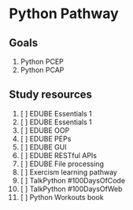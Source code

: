 # Python Pathway

## Goals

1. Python PCEP
2. Python PCAP

## Study resources

1. [ ] EDUBE Essentials 1
2. [ ] EDUBE Essentials 1
3. [ ] EDUBE OOP
4. [ ] EDUBE PEPs
5. [ ] EDUBE GUI
6. [ ] EDUBE RESTful APIs
7. [ ] EDUBE File processing
8. [ ] Exercism learning pathway
9. [ ] TalkPython #100DaysOfCode
10. [ ] TalkPython #100DaysOfWeb
11. [ ] Python Workouts book